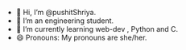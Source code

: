 - 👋 Hi, I’m @pushitShriya.
- 👀 I’m an engineering student.
- 🌱 I’m currently learning web-dev , Python and C.
- 😄 Pronouns: My pronouns are she/her.

<!---
pushitShriya/pushitShriya is a ✨ special ✨ repository because its `README.md` (this file) appears on your GitHub profile.
You can click the Preview link to take a look at your changes.
--->
